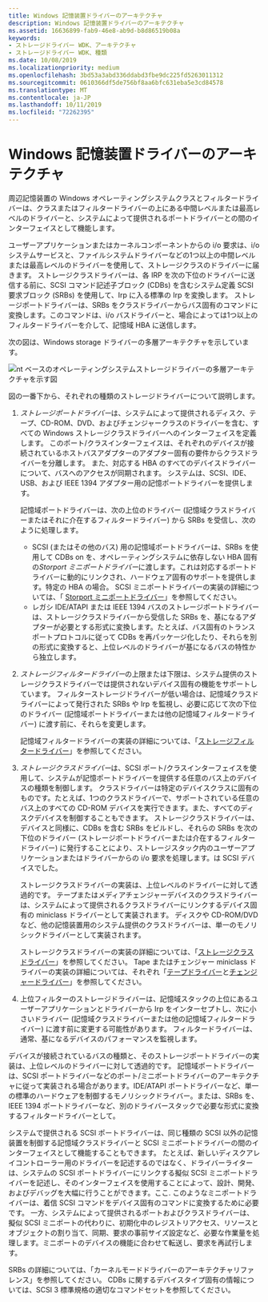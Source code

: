 ```yaml
---
title: Windows 記憶装置ドライバーのアーキテクチャ
description: Windows 記憶装置ドライバーのアーキテクチャ
ms.assetid: 16636899-fab9-46e8-ab9d-b8d86519b08a
keywords:
- ストレージドライバー WDK、アーキテクチャ
- ストレージドライバー WDK、種類
ms.date: 10/08/2019
ms.localizationpriority: medium
ms.openlocfilehash: 3bd53a3abd336ddabd3fbe9dc225fd5263011312
ms.sourcegitcommit: 0610366df5de756bf8aa6bfc631eba5e3cd84578
ms.translationtype: MT
ms.contentlocale: ja-JP
ms.lasthandoff: 10/11/2019
ms.locfileid: "72262395"
---
```

# <a name="windows-storage-driver-architecture"></a>Windows 記憶装置ドライバーのアーキテクチャ

周辺記憶装置の Windows オペレーティングシステムクラスとフィルタードライバーは、クラスまたはフィルタードライバーの上にある中間レベルまたは最高レベルのドライバーと、システムによって提供されるポートドライバーとの間のインターフェイスとして機能します。

ユーザーアプリケーションまたはカーネルコンポーネントからの i/o 要求は、i/o システムサービスと、ファイルシステムドライバーなどの1つ以上の中間レベルまたは最高レベルのドライバーを使用して、ストレージクラスのドライバーに届きます。 ストレージクラスドライバーは、各 IRP を次の下位のドライバーに送信する前に、SCSI コマンド記述子ブロック (CDBs) を含むシステム定義 SCSI 要求ブロック (SRBs) を使用して、Irp に入る標準の Irp を変換します。 ストレージポートドライバーは、SRBs をクラスドライバーからバス固有のコマンドに変換します。このコマンドは、i/o バスドライバーと、場合によっては1つ以上のフィルタードライバーを介して、記憶域 HBA に送信します。

次の図は、Windows storage ドライバーの多層アーキテクチャを示しています。

![nt ベースのオペレーティングシステムストレージドライバーの多層アーキテクチャを示す図](images/kg201-1.png)

図の一番下から、それぞれの種類のストレージドライバーについて説明します。

1. *ストレージポートドライバー*は、システムによって提供されるディスク、テープ、CD-ROM、DVD、およびチェンジャークラスのドライバーを含む、すべての Windows ストレージクラスドライバーへのインターフェイスを定義します。 このポート/クラスインターフェイスは、それぞれのデバイスが接続されているホストバスアダプターのアダプター固有の要件からクラスドライバーを分離します。 また、対応する HBA のすべてのデバイスドライバーについて、バスへのアクセスが同期されます。 システムは、SCSI、IDE、USB、および IEEE 1394 アダプター用の記憶ポートドライバーを提供します。

    記憶域ポートドライバーは、次の上位のドライバー (記憶域クラスドライバーまたはそれに介在するフィルタードライバー) から SRBs を受信し、次のように処理します。

    - SCSI (またはその他のバス) 用の記憶域ポートドライバーは、SRBs を使用して CDBs on を、オペレーティングシステムに依存しない HBA 固有の*Storport ミニポートドライバー*に渡します。これは対応するポートドライバーに動的にリンクされ、ハードウェア固有のサポートを提供します。特定の HBA の場合。 SCSI ミニポートドライバーの実装の詳細については、「 [Storport ミニポートドライバー](storport-miniport-drivers.md)」を参照してください。
    - レガシ IDE/ATAPI または IEEE 1394 バスのストレージポートドライバーは、ストレージクラスドライバーから受信した SRBs を、基になるアダプターが必要とする形式に変換します。たとえば、バス固有のトランスポートプロトコルに従って CDBs を再パッケージ化したり、それらを別の形式に変換すると、上位レベルのドライバーが基になるバスの特性から独立します。

2. *ストレージフィルタードライバー*の上限または下限は、システム提供のストレージクラスドライバーでは提供されないデバイス固有の機能をサポートしています。 フィルターストレージドライバーが低い場合は、記憶域クラスドライバーによって発行された SRBs や Irp を監視し、必要に応じて次の下位のドライバー (記憶域ポートドライバーまたは他の記憶域フィルタードライバー) に渡す前に、それらを変更します。

    記憶域フィルタードライバーの実装の詳細については、「[ストレージフィルタードライバー](storage-filter-drivers.md)」を参照してください。

3. *ストレージクラスドライバー*は、SCSI ポート/クラスインターフェイスを使用して、システムが記憶ポートドライバーを提供する任意のバス上のデバイスの種類を制御します。 クラスドライバーは特定のデバイスクラスに固有のものです。たとえば、1つのクラスドライバーで、サポートされている任意のバス上のすべての CD-ROM デバイスを実行できます。また、すべてのディスクデバイスを制御することもできます。 ストレージクラスドライバーは、デバイスと同様に、CDBs を含む SRBs をビルドし、それらの SRBs を次の下位のドライバー (ストレージポートドライバーまたは介在するフィルタードライバー) に発行することにより、ストレージスタック内のユーザーアプリケーションまたはドライバーからの i/o 要求を処理します。は SCSI デバイスでした。

    ストレージクラスドライバーの実装は、上位レベルのドライバーに対して透過的です。 テープまたはメディアチェンジャーデバイスのクラスドライバーは、システムによって提供されるクラスドライバーにリンクするデバイス固有の miniclass ドライバーとして実装されます。 ディスクや CD-ROM/DVD など、他の記憶装置用のシステム提供のクラスドライバーは、単一のモノリシックドライバーとして実装されます。

    ストレージクラスドライバーの実装の詳細については、「[ストレージクラスドライバー](storage-class-drivers.md)」を参照してください。 Tape またはチェンジャー miniclass ドライバーの実装の詳細については、それぞれ「[テープドライバー](tape-drivers-overview.md)と[チェンジャードライバー](changer-drivers.md)」を参照してください。

4. 上位フィルターのストレージドライバーは、記憶域スタックの上位にあるユーザーアプリケーションとドライバーから Irp をインターセプトし、次に小さいドライバー (記憶域クラスドライバーまたは他の記憶域フィルタードライバー) に渡す前に変更する可能性があります。 フィルタードライバーは、通常、基になるデバイスのパフォーマンスを監視します。

デバイスが接続されているバスの種類と、そのストレージポートドライバーの実装は、上位レベルのドライバーに対して透過的です。 記憶域ポートドライバーは、SCSI ポートドライバーなどのポート/ミニポートドライバーのアーキテクチャに従って実装される場合があります。IDE/ATAPI ポートドライバーなど、単一の標準のハードウェアを制御するモノリシックドライバー。または、SRBs を、IEEE 1394 ポートドライバーなど、別のドライバースタックで必要な形式に変換するフィルタードライバーとして。

システムで提供される SCSI ポートドライバーは、同じ種類の SCSI 以外の記憶装置を制御する記憶域クラスドライバーと SCSI ミニポートドライバーの間のインターフェイスとして機能することもできます。 たとえば、新しいディスクアレイコントローラー用のドライバーを記述するのではなく、ドライバーライターは、システムの SCSI ポートドライバーにリンクする擬似 SCSI ミニポートドライバーを記述し、そのインターフェイスを使用することによって、設計、開発、およびデバッグを大幅に行うことができます。ここ. このようなミニポートドライバーは、着信 SCSI コマンドをデバイス固有のコマンドに変換するために必要です。 一方、システムによって提供されるポートおよびクラスドライバーは、擬似 SCSI ミニポートの代わりに、初期化中のレジストリアクセス、リソースとオブジェクトの割り当て、同期、要求の事前サイズ設定など、必要な作業量を処理します。ミニポートのデバイスの機能に合わせて転送し、要求を再試行します。

SRBs の詳細については、「カーネルモードドライバーのアーキテクチャリファレンス」を参照してください。 CDBs に関するデバイスタイプ固有の情報については、SCSI 3 標準規格の適切なコマンドセットを参照してください。
